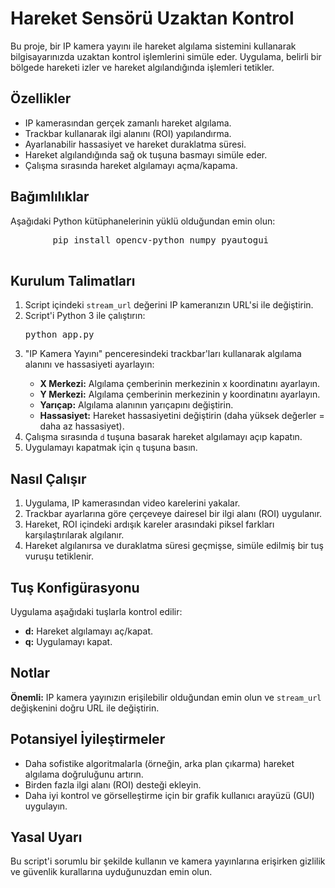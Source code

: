 <!DOCTYPE html>
<html lang="tr">
<head>
    <meta charset="UTF-8">
    <meta name="viewport" content="width=device-width, initial-scale=1.0">

</head>
<body>
    <h1>Hareket Sensörü Uzaktan Kontrol</h1>
    <p>Bu proje, bir IP kamera yayını ile hareket algılama sistemini kullanarak bilgisayarınızda uzaktan kontrol işlemlerini simüle eder. Uygulama, belirli bir bölgede hareketi izler ve hareket algılandığında işlemleri tetikler.</p>
    <h2>Özellikler</h2>
    <ul>
        <li>IP kamerasından gerçek zamanlı hareket algılama.</li>
        <li>Trackbar kullanarak ilgi alanını (ROI) yapılandırma.</li>
        <li>Ayarlanabilir hassasiyet ve hareket duraklatma süresi.</li>
        <li>Hareket algılandığında sağ ok tuşuna basmayı simüle eder.</li>
        <li>Çalışma sırasında hareket algılamayı açma/kapama.</li>
    </ul>
    <h2>Bağımlılıklar</h2>
    <p>Aşağıdaki Python kütüphanelerinin yüklü olduğundan emin olun:</p>
    <pre>
        pip install opencv-python numpy pyautogui
    </pre>
    <h2>Kurulum Talimatları</h2>
    <ol>
        <li>Script içindeki <code>stream_url</code> değerini IP kameranızın URL'si ile değiştirin.</li>
        <li>Script'i Python 3 ile çalıştırın:</li>
        <pre>python app.py</pre>
        <li>"IP Kamera Yayını" penceresindeki trackbar'ları kullanarak algılama alanını ve hassasiyeti ayarlayın:</li>
        <ul>
            <li><strong>X Merkezi:</strong> Algılama çemberinin merkezinin x koordinatını ayarlayın.</li>
            <li><strong>Y Merkezi:</strong> Algılama çemberinin merkezinin y koordinatını ayarlayın.</li>
            <li><strong>Yarıçap:</strong> Algılama alanının yarıçapını değiştirin.</li>
            <li><strong>Hassasiyet:</strong> Hareket hassasiyetini değiştirin (daha yüksek değerler = daha az hassasiyet).</li>
        </ul>
        <li>Çalışma sırasında <code>d</code> tuşuna basarak hareket algılamayı açıp kapatın.</li>
        <li>Uygulamayı kapatmak için <code>q</code> tuşuna basın.</li>
    </ol>
    <h2>Nasıl Çalışır</h2>
    <ol>
        <li>Uygulama, IP kamerasından video karelerini yakalar.</li>
        <li>Trackbar ayarlarına göre çerçeveye dairesel bir ilgi alanı (ROI) uygulanır.</li>
        <li>Hareket, ROI içindeki ardışık kareler arasındaki piksel farkları karşılaştırılarak algılanır.</li>
        <li>Hareket algılanırsa ve duraklatma süresi geçmişse, simüle edilmiş bir tuş vuruşu tetiklenir.</li>
    </ol>
    <h2>Tuş Konfigürasyonu</h2>
    <p>Uygulama aşağıdaki tuşlarla kontrol edilir:</p>
    <ul>
        <li><strong>d:</strong> Hareket algılamayı aç/kapat.</li>
        <li><strong>q:</strong> Uygulamayı kapat.</li>
    </ul>
    <h2>Notlar</h2>
    <div class="note">
        <strong>Önemli:</strong> IP kamera yayınızın erişilebilir olduğundan emin olun ve <code>stream_url</code> değişkenini doğru URL ile değiştirin.
    </div>
    <h2>Potansiyel İyileştirmeler</h2>
    <ul>
        <li>Daha sofistike algoritmalarla (örneğin, arka plan çıkarma) hareket algılama doğruluğunu artırın.</li>
        <li>Birden fazla ilgi alanı (ROI) desteği ekleyin.</li>
        <li>Daha iyi kontrol ve görselleştirme için bir grafik kullanıcı arayüzü (GUI) uygulayın.</li>
    </ul>
    <h2>Yasal Uyarı</h2>
    <p>Bu script'i sorumlu bir şekilde kullanın ve kamera yayınlarına erişirken gizlilik ve güvenlik kurallarına uyduğunuzdan emin olun.</p>
</body>
</html>
